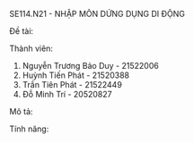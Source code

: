 SE114.N21 - NHẬP MÔN DỨNG DỤNG DI ĐỘNG

Đề tài:

Thành viên:
1. Nguyễn Trương Bảo Duy - 21522006
2. Huỳnh Tiến Phát - 21520388
3. Trần Tiên Phát - 21522449
4. Đỗ Minh Trí - 20520827

Mô tả:

Tính năng:
